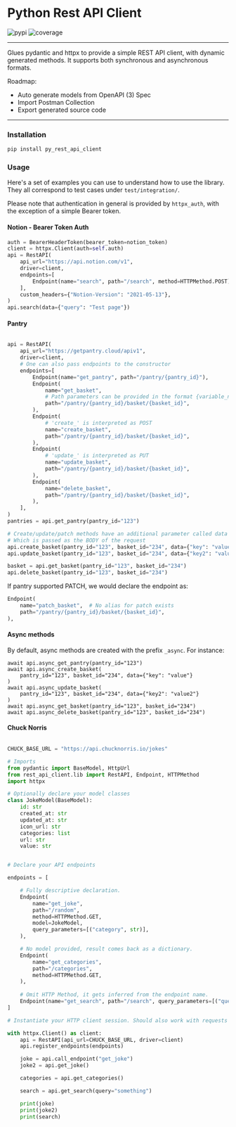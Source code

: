 # Python Rest API Client

![pypi](https://img.shields.io/pypi/v/py-rest-api-client)
![coverage](https://github.com/paolorechia/rest-api-client/blob/master/coverage.svg?raw=true)

-----

Glues pydantic and httpx to provide a simple REST API client, with dynamic generated methods.
It supports both synchronous and asynchronous formats.

Roadmap:
- Auto generate models from OpenAPI (3) Spec
- Import Postman Collection
- Export generated source code

---

### Installation

```bash
pip install py_rest_api_client
```

### Usage

Here's a set of examples you can use to understand how to use the library.
They all correspond to test cases under `test/integration/`.

Please note that authentication in general is provided by `httpx_auth`,
with the exception of a simple Bearer token.

#### Notion - Bearer Token Auth
```python
auth = BearerHeaderToken(bearer_token=notion_token)
client = httpx.Client(auth=self.auth)
api = RestAPI(
    api_url="https://api.notion.com/v1",
    driver=client,
    endpoints=[
        Endpoint(name="search", path="/search", method=HTTPMethod.POST),
    ],
    custom_headers={"Notion-Version": "2021-05-13"},
)
api.search(data={"query": "Test page"})

```

#### Pantry
```python

api = RestAPI(
    api_url="https://getpantry.cloud/apiv1",
    driver=client,
    # One can also pass endpoints to the constructor
    endpoints=[
        Endpoint(name="get_pantry", path="/pantry/{pantry_id}"),
        Endpoint(
            name="get_basket",
            # Path parameters can be provided in the format {variable_name}
            path="/pantry/{pantry_id}/basket/{basket_id}",
        ),
        Endpoint(
            # 'create_' is interpreted as POST
            name="create_basket",
            path="/pantry/{pantry_id}/basket/{basket_id}",
        ),
        Endpoint(
            # 'update_' is interpreted as PUT
            name="update_basket",
            path="/pantry/{pantry_id}/basket/{basket_id}",
        ),
        Endpoint(
            name="delete_basket",
            path="/pantry/{pantry_id}/basket/{basket_id}",
        ),
    ],
)
pantries = api.get_pantry(pantry_id="123")

# Create/update/patch methods have an additional parameter called data
# Which is passed as the BODY of the request
api.create_basket(pantry_id="123", basket_id="234", data={"key": "value"})
api.update_basket(pantry_id="123", basket_id="234", data={"key2": "value2"})

basket = api.get_basket(pantry_id="123", basket_id="234")
api.delete_basket(pantry_id="123", basket_id="234")
```

If pantry supported PATCH, we would declare the endpoint as:

```python
Endpoint(
    name="patch_basket",  # No alias for patch exists
    path="/pantry/{pantry_id}/basket/{basket_id}",
),
```


#### Async methods
By default, async methods are created with the prefix `_async`.
For instance:

```python3
await api.async_get_pantry(pantry_id="123")
await api.async_create_basket(
    pantry_id="123", basket_id="234", data={"key": "value"}
)
await api.async_update_basket(
    pantry_id="123", basket_id="234", data={"key2": "value2"}
)
await api.async_get_basket(pantry_id="123", basket_id="234")
await api.async_delete_basket(pantry_id="123", basket_id="234")
```



#### Chuck Norris
```python

CHUCK_BASE_URL = "https://api.chucknorris.io/jokes"

# Imports
from pydantic import BaseModel, HttpUrl
from rest_api_client.lib import RestAPI, Endpoint, HTTPMethod
import httpx

# Optionally declare your model classes
class JokeModel(BaseModel):
    id: str
    created_at: str
    updated_at: str
    icon_url: str
    categories: list
    url: str
    value: str


# Declare your API endpoints

endpoints = [

    # Fully descriptive declaration.
    Endpoint(
        name="get_joke",
        path="/random",
        method=HTTPMethod.GET,
        model=JokeModel,
        query_parameters=[("category", str)],
    ),

    # No model provided, result comes back as a dictionary.
    Endpoint(
        name="get_categories",
        path="/categories",
        method=HTTPMethod.GET,
    ),
    
    # Omit HTTP Method, it gets inferred from the endpoint name.
    Endpoint(name="get_search", path="/search", query_parameters=[("query", str)]),
]

# Instantiate your HTTP client session. Should also work with requests

with httpx.Client() as client:
    api = RestAPI(api_url=CHUCK_BASE_URL, driver=client)
    api.register_endpoints(endpoints)

    joke = api.call_endpoint("get_joke")
    joke2 = api.get_joke()

    categories = api.get_categories()

    search = api.get_search(query="something")

    print(joke)
    print(joke2)
    print(search)
```

